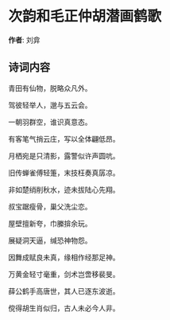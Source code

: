 # 次韵和毛正仲胡潜画鹤歌

**作者**: 刘弇

## 诗词内容

青田有仙物，脱略众凡外。

驾彼轻举人，邈与五云会。

一朝羽群空，谁识真意态。

有客笔气捎云庄，写以全体翩低昂。

月栖宛是只清影，露警似许声圆吭。

旧传蝉雀傅轻箑，末技枉奏真孱凉。

非如楚绡削秋水，迹未拔陆心先翔。

叔宝踞瘦骨，巢父洗尘恋。

屋壁擅新夸，巾縢揜余玩。

展疑洞天逼，缄恐神物怨。

因舞成赋良未真，缘相作经那足神。

万黄金轻寸毫重，剑术岂啻移裴旻。

薛公鹤手高唐世，其人已逐东波逝。

傥得胡生肖似归，古人未必今人非。

